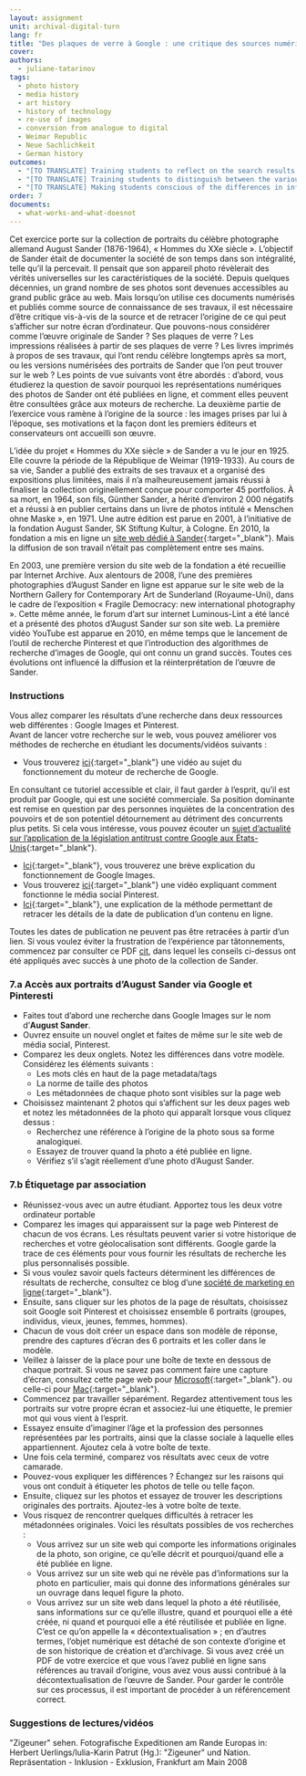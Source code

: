 ```yaml
---
layout: assignment
unit: archival-digital-turn
lang: fr
title: "Des plaques de verre à Google : une critique des sources numériques basée sur les « Hommes du XXe siècle » d’August Sander"
cover:
authors:
  - juliane-tatarinov
tags:
  - photo history
  - media history
  - art history
  - history of technology
  - re-use of images
  - conversion from analogue to digital
  - Weimar Republic
  - Neue Sachlichkeit
  - German history
outcomes:
  - "[TO TRANSLATE] Training students to reflect on the search results of an online search and how this is determined by the properties of the search engine."
  - "[TO TRANSLATE] Training students to distinguish between the various layers of interpretation when applying source criticism to analogue photos that have been published online."
  - "[TO TRANSLATE] Making students conscious of the differences in informational and artefactual value between the analogue and digital source."
order: 7
documents:
  - what-works-and-what-doesnot
---
```


Cet exercice porte sur la collection de portraits du célèbre photographe allemand August Sander (1876-1964), « Hommes du XXe siècle ». L’objectif de Sander était de documenter la société de son temps dans son intégralité, telle qu’il la percevait. Il pensait que son appareil photo révèlerait des vérités universelles sur les caractéristiques de la société. Depuis quelques décennies, un grand nombre de ses photos sont devenues accessibles au grand public grâce au web. Mais lorsqu’on utilise ces documents numérisés et publiés comme source de connaissance de ses travaux, il est nécessaire d’être critique vis-à-vis de la source et de retracer l’origine de ce qui peut s’afficher sur notre écran d’ordinateur. Que pouvons-nous considérer comme l’œuvre originale de Sander ? Ses plaques de verre ? Les impressions réalisées à partir de ses plaques de verre ? Les livres imprimés à propos de ses travaux, qui l’ont rendu célèbre longtemps après sa mort, ou les versions numérisées des portraits de Sander que l’on peut trouver sur le web ? Les points de vue suivants vont être abordés : d’abord, vous étudierez la question de savoir pourquoi les représentations numériques des photos de Sander ont été publiées en ligne, et comment elles peuvent être consultées grâce aux moteurs de recherche. La deuxième partie de l’exercice vous ramène à l’origine de la source : les images prises par lui à l’époque, ses motivations et la façon dont les premiers éditeurs et conservateurs ont accueilli son œuvre.

L’idée du projet « Hommes du XXe siècle » de Sander a vu le jour en 1925. Elle couvre la période de la République de Weimar (1919-1933). Au cours de sa vie, Sander a publié des extraits de ses travaux et a organisé des expositions plus limitées, mais il n’a malheureusement jamais réussi à finaliser la collection originellement conçue pour comporter 45 portfolios. À sa mort, en 1964, son fils, Günther Sander, a hérité d’environ 2 000 négatifs et a réussi à en publier certains dans un livre de photos intitulé « Menschen ohne Maske », en 1971. Une autre édition est parue en 2001, à l’initiative de la fondation August Sander, SK Stiftung Kultur, à Cologne. En 2010, la fondation a mis en ligne un [site web dédié à Sander](http://augustsander.org/md20jh/){:target="_blank"}. Mais la diffusion de son travail n’était pas complètement entre ses mains.

En 2003, une première version du site web de la fondation a été recueillie par Internet Archive. Aux alentours de 2008, l’une des premières photographies d’August Sander en ligne est apparue sur le site web de la Northern Gallery for Contemporary Art de Sunderland (Royaume-Uni), dans le cadre de l’exposition « Fragile Democracy: new international photography ». Cette même année, le forum d’art sur internet Luminous-Lint a été lancé et a présenté des photos d’August Sander sur son site web. La première vidéo YouTube est apparue en 2010, en même temps que le lancement de l’outil de recherche Pinterest et que l’introduction des algorithmes de recherche d’images de Google, qui ont connu un grand succès. Toutes ces évolutions ont influencé la diffusion et la réinterprétation de l’œuvre de Sander.

<!-- more -->

<!-- briefing-student -->

### Instructions
<!-- section-contents -->

Vous allez comparer les résultats d’une recherche dans deux ressources web différentes : Google Images et Pinterest.  
Avant de lancer votre recherche sur le web, vous pouvez améliorer vos méthodes de recherche en étudiant les documents/vidéos suivants :
- Vous trouverez [ici](https://youtu.be/BNHR6IQJGZs){:target="_blank"} une vidéo au sujet du fonctionnement du moteur de recherche de Google.  

En consultant ce tutoriel accessible et clair, il faut garder à l’esprit, qu’il est produit par Google, qui est une société commerciale. Sa position dominante est remise en question par des personnes inquiètes de la concentration des pouvoirs et de son potentiel détournement au détriment des concurrents plus petits. Si cela vous intéresse, vous pouvez écouter un [sujet d’actualité sur l’application de la législation antitrust contre Google aux États-Unis](https://www.bloomberg.com/news/videos/2018-05-22/google-s-illegal-search-gets-prime-time-tv-treatment-video){:target="_blank"}. 

- [Ici](https://youtu.be/oJzD4vF5dFA){:target="_blank"}, vous trouverez une brève explication du fonctionnement de Google Images.
- Vous trouverez [ici](https://youtu.be/oJzD4vF5dFA){:target="_blank"} une vidéo expliquant comment fonctionne le média social Pinterest. 
- [Ici](https://www.makeuseof.com/tag/find-date-published-post-insanely-simple-tips/){:target="_blank"}, une explication de la méthode permettant de retracer les détails de la date de publication d’un contenu en ligne.

Toutes les dates de publication ne peuvent pas être retracées à partir d’un lien. Si vous voulez éviter la frustration de l’expérience par tâtonnements, commencez par consulter ce PDF [cit](what-works-and-what-doesnot), dans lequel les conseils ci-dessus ont été appliqués avec succès à une photo de la collection de Sander.

<!-- section -->

### 7.a Accès aux portraits d’August Sander via Google et Pinteresti
<!-- section-contents -->

- Faites tout d’abord une recherche dans Google Images sur le nom d’**August Sander**.
- Ouvrez ensuite un nouvel onglet et faites de même sur le site web de média social, Pinterest.
- Comparez les deux onglets. Notez les différences dans votre modèle. Considérez les éléments suivants :
  - Les mots clés en haut de la page metadata/tags
  - La norme de taille des photos
  - Les métadonnées de chaque photo sont visibles sur la page web
- Choisissez maintenant 2 photos qui s’affichent sur les deux pages web et notez les métadonnées de la photo qui apparaît lorsque vous cliquez dessus :
  - Recherchez une référence à l’origine de la photo sous sa forme analogiquei.
  - Essayez de trouver quand la photo a été publiée en ligne.
  - Vérifiez s’il s’agit réellement d’une photo d’August Sander. 

<!-- section -->

### 7.b Étiquetage par association
<!-- section-contents -->

- Réunissez-vous avec un autre étudiant. Apportez tous les deux votre ordinateur portable
- Comparez les images qui apparaissent sur la page web Pinterest de chacun de vos écrans. Les résultats peuvent varier si votre historique de recherches et votre géolocalisation sont différents. Google garde la trace de ces éléments pour vous fournir les résultats de recherche les plus personnalisés possible.
- Si vous voulez savoir quels facteurs déterminent les différences de résultats de recherche, consultez ce blog d’une [société de marketing en ligne](https://www.lcn.com/blog/get-different-results-google-vs-location-users/){:target="_blank"}.
- Ensuite, sans cliquer sur les photos de la page de résultats, choisissez soit Google soit Pinterest et choisissez ensemble 6 portraits (groupes, individus, vieux, jeunes, femmes, hommes).
- Chacun de vous doit créer un espace dans son modèle de réponse, prendre des captures d’écran des 6 portraits et les coller dans le modèle.
- Veillez à laisser de la place pour une boîte de texte en dessous de chaque portrait. Si vous ne savez pas comment faire une capture d’écran, consultez cette page web pour [Microsoft](https://support.microsoft.com/fr-fr/help/13776/windows-use-snipping-tool-to-capture-screenshots){:target="_blank"}. ou celle-ci pour [Mac](https://support.apple.com/fr-fr/HT201361#earlier){:target="_blank"}.
- Commencez par travailler séparément. Regardez attentivement tous les portraits sur votre propre écran et associez-lui une étiquette, le premier mot qui vous vient à l’esprit.
- Essayez ensuite d’imaginer l’âge et la profession des personnes représentées par les portraits, ainsi que la classe sociale à laquelle elles appartiennent. Ajoutez cela à votre boîte de texte.
- Une fois cela terminé, comparez vos résultats avec ceux de votre camarade.
- Pouvez-vous expliquer les différences ? Échangez sur les raisons qui vous ont conduit à étiqueter les photos de telle ou telle façon.
- Ensuite, cliquez sur les photos et essayez de trouver les descriptions originales des portraits. Ajoutez-les à votre boîte de texte.
- Vous risquez de rencontrer quelques difficultés à retracer les métadonnées originales. Voici les résultats possibles de vos recherches :
  - Vous arrivez sur un site web qui comporte les informations originales de la photo, son origine, ce qu’elle décrit et pourquoi/quand elle a été publiée en ligne.
  - Vous arrivez sur un site web qui ne révèle pas d’informations sur la photo en particulier, mais qui donne des informations générales sur un ouvrage dans lequel figure la photo.
  - Vous arrivez sur un site web dans lequel la photo a été réutilisée, sans informations sur ce qu’elle illustre, quand et pourquoi elle a été créée, ni quand et pourquoi elle a été réutilisée et publiée en ligne. C’est ce qu’on appelle la « décontextualisation » ; en d’autres termes, l’objet numérique est détaché de son contexte d’origine et de son historique de création et d’archivage. Si vous avez créé un PDF de votre exercice et que vous l’avez publié en ligne sans références au travail d’origine, vous avez vous aussi contribué à la décontextualisation de l’œuvre de Sander. Pour garder le contrôle sur ces processus, il est important de procéder à un référencement correct.

<!-- section -->

### Suggestions de lectures/vidéos
<!-- section-contents -->

"Zigeuner" sehen. Fotografische Expeditionen am Rande Europas
in: Herbert Uerlings/Iulia-Karin Patrut (Hg.): "Zigeuner" und Nation. Repräsentation - Inklusion - Exklusion, Frankfurt am Main 2008

<!-- briefing-teacher -->

